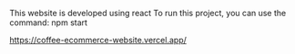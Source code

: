 This website is developed using react
To run this project, you can use the command:
npm start

https://coffee-ecommerce-website.vercel.app/

